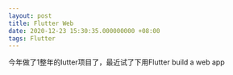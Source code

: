 ```yaml
---
layout: post
title: Flutter Web
date: 2020-12-23 15:30:35.000000000 +08:00
tags: Flutter
---
```


今年做了1整年的lutter项目了，最近试了下用Flutter build a web app
